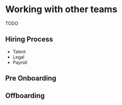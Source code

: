 # Working with other teams

TODO

## Hiring Process

- Talent
- Legal
- Payroll

## Pre Onboarding

## Offboarding

